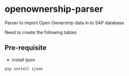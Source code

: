 # openownership-parser
Parser to import Open Ownership data in to SAP database

Need to create the following tables


## Pre-requisite
* install ijson
```bash
pip install ijson
```
